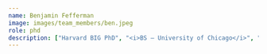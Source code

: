 ```yaml
---
name: Benjamin Fefferman
image: images/team_members/ben.jpeg
role: phd
description: ["Harvard BIG PhD", "<i>BS — University of Chicago</i>", "<hr style='padding: 1px;margin: 2px;'/>", "Interests: computational genomics, ML/NLP/Generative AI, statistical data analysis, precision oncology"]
---
```

